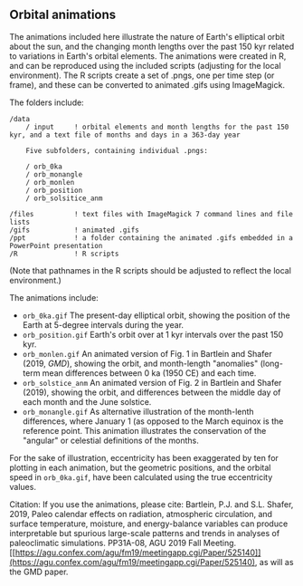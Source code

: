 Orbital animations
-------------------

The animations included here illustrate the nature of Earth's elliptical orbit about the sun, and the changing month lengths over the past 150 kyr related to variations in Earth's orbital elements.  The animations were created in R, and can be reproduced using the included scripts (adjusting for the local environment).  The R scripts create a set of .pngs, one per time step (or frame), and these can be converted to animated .gifs using ImageMagick.

The folders include: 
	
	/data			
		/ input     ! orbital elements and month lengths for the past 150 kyr, and a text file of months and days in a 363-day year

		Five subfolders, containing individual .pngs:

		/ orb_0ka
		/ orb_monangle
		/ orb_monlen
		/ orb_position
		/ orb_solsitice_anm

	/files			! text files with ImageMagick 7 command lines and file lists
	/gifs			! animated .gifs 
	/ppt			! a folder containing the animated .gifs embedded in a PowerPoint presentation
	/R    			! R scripts 

(Note that pathnames in the R scripts should be adjusted to reflect the local environment.)

The animations include:

- `orb_0ka.gif` The present-day elliptical orbit, showing the position of the Earth at 5-degree intervals during the year.  
- `orb_position.gif` Earth's orbit over at 1 kyr intervals over the past 150 kyr.
- `orb_monlen.gif`  An animated version of Fig. 1 in Bartlein and Shafer (2019, *GMD*), showing the orbit, and month-length "anomalies" (long-term mean differences between 0 ka (1950 CE) and each time.
- `orb_solstice_anm`  An animated version of Fig. 2 in Bartlein and Shafer (2019), showing the orbit, and differences between the middle day of each month and the June solstice.  
- `orb_monangle.gif`  As alternative illustration of the month-lenth differences, where January 1 (as opposed to the March equinox is the reference point.  This animation illustrates the conservation of the "angular" or celestial definitions of the months.

For the sake of illustration, eccentricity has been exaggerated by ten for plotting in each animation, but the geometric positions, and the orbital speed in `orb_0ka.gif`, have been calculated using the true eccentricity values. 


Citation:  If you use the animations, please cite:  Bartlein, P.J. and S.L. Shafer, 2019, Paleo calendar effects on radiation, atmospheric circulation, and surface temperature, moisture, and energy-balance variables can produce interpretable but spurious large-scale patterns and trends in analyses of paleoclimatic simulations. PP31A-08, AGU 2019 Fall Meeting.  [[https://agu.confex.com/agu/fm19/meetingapp.cgi/Paper/525140]](https://agu.confex.com/agu/fm19/meetingapp.cgi/Paper/525140), as will as the GMD paper.

